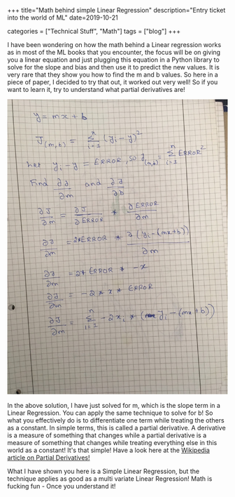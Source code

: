 +++
title="Math behind simple Linear Regression"
description="Entry ticket into the world of ML"
date=2019-10-21

categories = ["Technical Stuff", "Math"]
tags = ["blog"]
+++


I have been wondering on how the math behind a Linear regression works as in most of the ML books that you encounter, the focus will be on giving you a 
linear equation and just plugging this equation in a Python library to solve for the slope and bias and then use it to predict the new values. It is very 
rare that they show you how to find the m and b values. So here in a piece of paper, I decided to try that out, it worked out very well! So if you want 
to learn it, try to understand what partial derivatives are!

![Liner Regression Gradient Descent](/images/math-simple-gradient-descent.jpg)

In the above solution, I have just solved for m, which is the slope term in a Linear Regression. You can apply the same technique to solve for b! So what you 
effectively do is to differentiate one term while treating the others as a constant. In simple terms, this is called a partial derivative. A derivative is a 
measure of something that changes while a partial derivative is a measure of something that changes while treating everything else in this world as a 
constant! It's that simple! Have a look here at the [Wikipedia article on Partial Derivatives!](https://en.wikipedia.org/wiki/Partial_derivative)

What I have shown you here is a Simple Linear Regression, but the technique applies as good as a multi variate Linear Regression! Math is fucking 
fun - Once you understand it!

